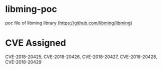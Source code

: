 # libming-poc
poc file of libming library (https://github.com/libming/libming)
# CVE Assigned 
 CVE-2018-20425, CVE-2018-20426, CVE-2018-20427, CVE-2018-20428, CVE-2018-20429
